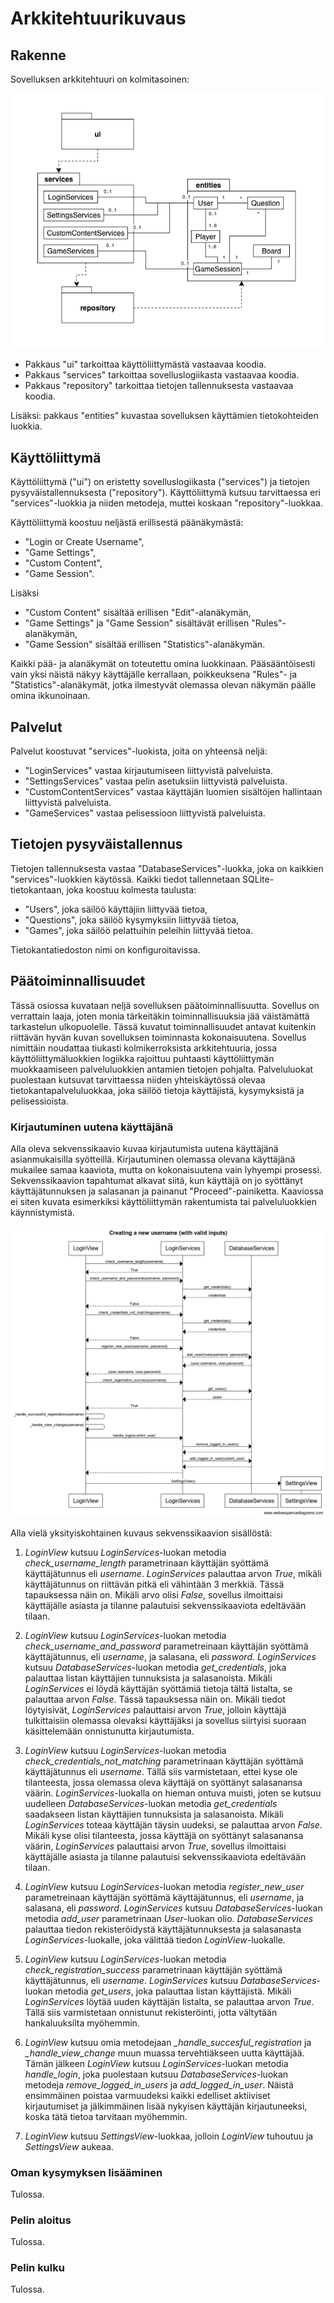 # Arkkitehtuurikuvaus

## Rakenne

Sovelluksen arkkitehtuuri on kolmitasoinen:

![Arkkitehtuurikuvaus](kuvat/arkkitehtuurikuvaus.png)

- Pakkaus "ui" tarkoittaa käyttöliittymästä vastaavaa koodia.
- Pakkaus "services" tarkoittaa sovelluslogiikasta vastaavaa koodia.
- Pakkaus "repository" tarkoittaa tietojen tallennuksesta vastaavaa koodia.

Lisäksi: pakkaus "entities" kuvastaa sovelluksen käyttämien tietokohteiden luokkia.

## Käyttöliittymä

Käyttöliittymä ("ui") on eristetty sovelluslogiikasta ("services") ja tietojen pysyväistallennuksesta ("repository"). Käyttöliittymä kutsuu tarvittaessa eri "services"-luokkia ja niiden metodeja, muttei koskaan "repository"-luokkaa.

Käyttöliittymä koostuu neljästä erillisestä päänäkymästä:

- "Login or Create Username",
- "Game Settings",
- "Custom Content",
- "Game Session".

Lisäksi

- "Custom Content" sisältää erillisen "Edit"-alanäkymän,
- "Game Settings" ja "Game Session" sisältävät erillisen "Rules"-alanäkymän,
- "Game Session" sisältää erillisen "Statistics"-alanäkymän.

Kaikki pää- ja alanäkymät on toteutettu omina luokkinaan. Pääsääntöisesti vain yksi näistä näkyy käyttäjälle kerrallaan, poikkeuksena "Rules"- ja "Statistics"-alanäkymät, jotka ilmestyvät olemassa olevan näkymän päälle omina ikkunoinaan.

## Palvelut

Palvelut koostuvat "services"-luokista, joita on yhteensä neljä:

- "LoginServices" vastaa kirjautumiseen liittyvistä palveluista.
- "SettingsServices" vastaa pelin asetuksiin liittyvistä palveluista.
- "CustomContentServices" vastaa käyttäjän luomien sisältöjen hallintaan liittyvistä palveluista.
- "GameServices" vastaa pelisessioon liittyvistä palveluista.

## Tietojen pysyväistallennus

Tietojen tallennuksesta vastaa "DatabaseServices"-luokka, joka on kaikkien "services"-luokkien käytössä. Kaikki tiedot tallennetaan SQLite-tietokantaan, joka koostuu kolmesta taulusta:

- "Users", joka säilöö käyttäjiin liittyvää tietoa,
- "Questions", joka säilöö kysymyksiin liittyvää tietoa,
- "Games", joka säilöö pelattuihin peleihin liittyvää tietoa.

Tietokantatiedoston nimi on konfiguroitavissa. 

## Päätoiminnallisuudet

Tässä osiossa kuvataan neljä sovelluksen päätoiminnallisuutta. Sovellus on verrattain laaja, joten monia tärkeitäkin toiminnallisuuksia jää väistämättä tarkastelun ulkopuolelle. Tässä kuvatut toiminnallisuudet antavat kuitenkin riittävän hyvän kuvan sovelluksen toiminnasta kokonaisuutena. Sovellus nimittäin noudattaa tiukasti kolmikerroksista arkkitehtuuria, jossa käyttöliittymäluokkien logiikka rajoittuu puhtaasti käyttöliittymän muokkaamiseen palveluluokkien antamien tietojen pohjalta. Palveluluokat puolestaan kutsuvat tarvittaessa niiden yhteiskäytössä olevaa tietokantapalveluluokkaa, joka säilöö tietoja käyttäjistä, kysymyksistä ja pelisessioista. 

### Kirjautuminen uutena käyttäjänä

Alla oleva sekvenssikaavio kuvaa kirjautumista uutena käyttäjänä asianmukaisilla syötteillä. Kirjautuminen olemassa olevana käyttäjänä mukailee samaa kaaviota, mutta on kokonaisuutena vain lyhyempi prosessi. Sekvenssikaavion tapahtumat alkavat siitä, kun käyttäjä on jo syöttänyt käyttäjätunnuksen ja salasanan ja painanut "Proceed"-painiketta. Kaaviossa ei siten kuvata esimerkiksi käyttöliittymän rakentumista tai palveluluokkien käynnistymistä.

![Kirjautuminen uutena käyttäjänä](kuvat/kirjautuminen_uutena_kayttajana.png)

Alla vielä yksityiskohtainen kuvaus sekvenssikaavion sisällöstä:

1. *LoginView* kutsuu *LoginServices*-luokan metodia *check_username_length* parametrinaan käyttäjän syöttämä käyttäjätunnus eli *username*. *LoginServices* palauttaa arvon *True*, mikäli käyttäjätunnus on riittävän pitkä eli vähintään 3 merkkiä. Tässä tapauksessa näin on. Mikäli arvo olisi *False*, sovellus ilmoittaisi käyttäjälle asiasta ja tilanne palautuisi sekvenssikaaviota edeltävään tilaan.

2. *LoginView* kutsuu *LoginServices*-luokan metodia *check_username_and_password* parametreinaan käyttäjän syöttämä käyttäjätunnus, eli *username*, ja salasana, eli *password*. *LoginServices* kutsuu *DatabaseServices*-luokan metodia *get_credentials*, joka palauttaa listan käyttäjien tunnuksista ja salasanoista. Mikäli *LoginServices* ei löydä käyttäjän syöttämiä tietoja tältä listalta, se palauttaa arvon *False*. Tässä tapauksessa näin on. Mikäli tiedot löytyisivät, *LoginServices* palauttaisi arvon *True*, jolloin käyttäjä tulkittaisiin olemassa olevaksi käyttäjäksi ja sovellus siirtyisi suoraan käsittelemään onnistunutta kirjautumista.

3. *LoginView* kutsuu *LoginServices*-luokan metodia *check_credentials_not_matching* parametrinaan käyttäjän syöttämä käyttäjätunnus eli *username*. Tällä siis varmistetaan, ettei kyse ole tilanteesta, jossa olemassa oleva käyttäjä on syöttänyt salasanansa väärin. *LoginServices*-luokalla on hieman ontuva muisti, joten se kutsuu uudelleen *DatabaseServices*-luokan metodia *get_credentials* saadakseen listan käyttäjien tunnuksista ja salasanoista. Mikäli *LoginServices* toteaa käyttäjän täysin uudeksi, se palauttaa arvon *False*. Mikäli kyse olisi tilanteesta, jossa käyttäjä on syöttänyt salasanansa väärin, *LoginServices* palauttaisi arvon *True*, sovellus ilmoittaisi käyttäjälle asiasta ja tilanne palautuisi sekvenssikaaviota edeltävään tilaan.

4. *LoginView* kutsuu *LoginServices*-luokan metodia *register_new_user* parametreinaan käyttäjän syöttämä käyttäjätunnus, eli *username*, ja salasana, eli *password*. *LoginServices* kutsuu *DatabaseServices*-luokan metodia *add_user* parametrinaan *User*-luokan olio. *DatabaseServices* palauttaa tiedon rekisteröidystä käyttäjätunnuksesta ja salasanasta *LoginServices*-luokalle, joka välittää tiedon *LoginView*-luokalle.

5. *LoginView* kutsuu *LoginServices*-luokan metodia *check_registration_success* parametrinaan käyttäjän syöttämä käyttäjätunnus, eli *username*. *LoginServices* kutsuu *DatabaseServices*-luokan metodia *get_users*, joka palauttaa listan käyttäjistä. Mikäli *LoginServices* löytää uuden käyttäjän listalta, se palauttaa arvon *True*. Tällä siis varmistetaan onnistunut rekisteröinti, jotta vältytään hankaluuksilta myöhemmin. 

6. *LoginView* kutsuu omia metodejaan *_handle_succesful_registration* ja *_handle_view_change* muun muassa tervehtiäkseen uutta käyttäjää. Tämän jälkeen *LoginView* kutsuu *LoginServices*-luokan metodia *handle_login*, joka puolestaan kutsuu *DatabaseServices*-luokan metodeja *remove_logged_in_users* ja *add_logged_in_user*. Näistä ensimmäinen poistaa varmuudeksi kaikki edelliset aktiiviset kirjautumiset ja jälkimmäinen lisää nykyisen käyttäjän kirjautuneeksi, koska tätä tietoa tarvitaan myöhemmin.

7. *LoginView* kutsuu *SettingsView*-luokkaa, jolloin *LoginView* tuhoutuu ja *SettingsView* aukeaa.

### Oman kysymyksen lisääminen

Tulossa.

### Pelin aloitus

Tulossa.

### Pelin kulku

Tulossa.


